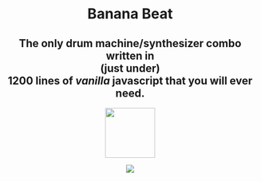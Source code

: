 <p align="center">
<h1 align="center">Banana Beat</h1>
</p>

<p align="center">
  <h2 align="center"> The only drum machine/synthesizer combo written in <br />(just under)<br /> 1200 lines of <i>vanilla</i> javascript that you will ever need.</h2>
  </p>

<p align="center">
<img src="https://68.media.tumblr.com/tumblr_mac1m0fkEE1rfjowdo1_500.gif" width="100px"/>
  </p>
  
  <p align="center">
<img src="https://s3.us-east-2.amazonaws.com/portfolio-joshua/Screen+Shot+2018-02-21+at+1.05.45+AM.png" />
  </p>
  
  

